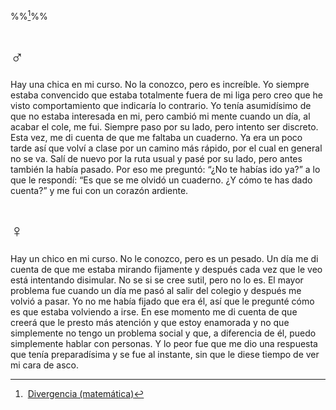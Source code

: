 %%[^1]%%

[^1]:  [Divergencia (matemática)](https://es.wikipedia.org/wiki/Divergencia_(matem%C3%A1tica))
  
  
# ♂

Hay una chica en mi curso. No la conozco, pero es increíble. Yo siempre estaba convencido que estaba totalmente fuera de mi liga pero creo que he visto comportamiento que indicaría lo contrario. Yo tenía asumidísimo de que no estaba interesada en mi, pero cambió mi mente cuando un día, al acabar el cole, me fui. Siempre paso por su lado, pero intento ser discreto. Esta vez, me di cuenta de que me faltaba un cuaderno. Ya era un poco tarde así que volví a clase por un camino más rápido, por el cual en general no se va. Salí de nuevo por la ruta usual y pasé por su lado, pero antes también la había pasado. Por eso me preguntó: “¿No te habías ido ya?” a lo que le respondí: “Es que se me olvidó un cuaderno. ¿Y cómo te has dado cuenta?” y me fui con un corazón ardiente.

  
  

# ♀

Hay un chico en mi curso. No le conozco, pero es un pesado. Un día me di cuenta de que me estaba mirando fijamente y después cada vez que le veo está intentando disimular. No se si se cree sutil, pero no lo es. El mayor problema fue cuando un día me pasó al salir del colegio y después me volvió a pasar. Yo no me había fijado que era él, así que le pregunté cómo es que estaba volviendo a irse. En ese momento me di cuenta de que creerá que le presto más atención y que estoy enamorada y no que simplemente no tengo un problema social y que, a diferencia de él, puedo simplemente hablar con personas. Y lo peor fue que me dio una respuesta que tenía preparadísima y se fue al instante, sin que le diese tiempo de ver mi cara de asco.